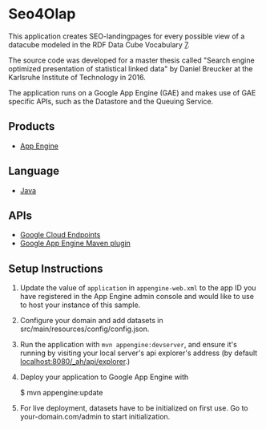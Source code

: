Seo4Olap
==================

This application creates SEO-landingpages for every possible view of a datacube 
modeled in the RDF Data Cube Vocabulary [7]. 

The source code was developed for a master thesis called "Search engine optimized
presentation of statistical linked data" by Daniel Breucker at the Karlsruhe Institute
of Technology in 2016. 

The application runs on a Google App Engine (GAE) and makes use of GAE specific 
APIs, such as the Datastore and the Queuing Service.

## Products
- [App Engine][1]

## Language
- [Java][2]

## APIs
- [Google Cloud Endpoints][3]
- [Google App Engine Maven plugin][4]

## Setup Instructions

1. Update the value of `application` in `appengine-web.xml` to the app
   ID you have registered in the App Engine admin console and would
   like to use to host your instance of this sample.

2. Configure your domain and add datasets in src/main/resources/config/config.json.

3. Run the application with `mvn appengine:devserver`, and ensure it's
   running by visiting your local server's api explorer's address (by
   default [localhost:8080/_ah/api/explorer][5].)

4. Deploy your application to Google App Engine with

   $ mvn appengine:update
   
5. For live deployment, datasets have to be initialized on first use. Go to
   your-domain.com/admin to start initialization.

[1]: https://developers.google.com/appengine
[2]: http://java.com/en/
[3]: https://developers.google.com/appengine/docs/java/endpoints/
[4]: https://developers.google.com/appengine/docs/java/tools/maven
[5]: https://localhost:8080/_ah/api/explorer
[6]: https://console.developers.google.com/
[7]: https://www.w3.org/TR/vocab-data-cube/